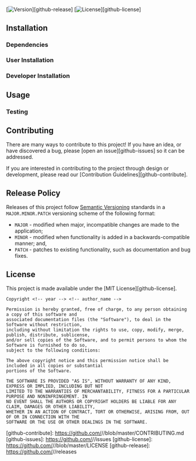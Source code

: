 # <!-- project_name -->

[![Version][version-image]][github-release]
[![License][license-image]][github-license]

<!-- NOTE - ALL HTML COMMENTS IN THIS FILE SHOULD BE REPLACED IN YOUR PROJECT -->

<!-- project_summary -->

## Installation

<!-- install_summary -->

### Dependencies

<!-- install_dependencies -->

### User Installation

<!-- install_user_instructions -->

### Developer Installation

<!-- install_developer_instructions -->

## Usage

<!-- usage_instructions -->

### Testing

<!-- testing_instructions -->

## Contributing

There are many ways to contribute to this project! If you have an idea, or have discovered a bug, please
[open an issue][github-issues] so it can be addressed.

If you are interested in contributing to the project through design or development, please read our
[Contribution Guidelines][github-contribute].

## Release Policy

Releases of this project follow [Semantic Versioning][semver] standards in a `MAJOR.MINOR.PATCH` versioning scheme of
the following format:

* `MAJOR` - modified when major, incompatible changes are made to the application;
* `MINOR` - modified when functionality is added in a backwards-compatible manner; and,
* `PATCH` - patches to existing functionality, such as documentation and bug fixes.

## License

This project is made available under the [MIT License][github-license].

```
Copyright <!-- year --> <!-- author_name -->

Permission is hereby granted, free of charge, to any person obtaining a copy of this software and
associated documentation files (the "Software"), to deal in the Software without restriction,
including without limitation the rights to use, copy, modify, merge, publish, distribute, sublicense,
and/or sell copies of the Software, and to permit persons to whom the Software is furnished to do so,
subject to the following conditions:

The above copyright notice and this permission notice shall be included in all copies or substantial
portions of the Software.

THE SOFTWARE IS PROVIDED "AS IS", WITHOUT WARRANTY OF ANY KIND, EXPRESS OR IMPLIED, INCLUDING BUT NOT
LIMITED TO THE WARRANTIES OF MERCHANTABILITY, FITNESS FOR A PARTICULAR PURPOSE AND NONINFRINGEMENT. IN
NO EVENT SHALL THE AUTHORS OR COPYRIGHT HOLDERS BE LIABLE FOR ANY CLAIM, DAMAGES OR OTHER LIABILITY,
WHETHER IN AN ACTION OF CONTRACT, TORT OR OTHERWISE, ARISING FROM, OUT OF OR IN CONNECTION WITH THE
SOFTWARE OR THE USE OR OTHER DEALINGS IN THE SOFTWARE.
```


[version-image]:     http://img.shields.io/badge/release-0.0.1-blue.svg?style=flat
[license-image]:     http://img.shields.io/badge/license-MIT-blue.svg?style=flat

[github-contribute]: https://github.com/<!-- account_slug -->/<!-- repo_slug -->/blob/master/CONTRIBUTING.md
[github-issues]:     https://github.com/<!-- account_slug -->/<!-- repo_slug -->/issues
[github-license]:    https://github.com/<!-- account_slug -->/<!-- repo_slug -->/blob/master/LICENSE
[github-release]:    https://github.com/<!-- account_slug -->/<!-- repo_slug -->/releases

[semver]:            http://semver.org/
